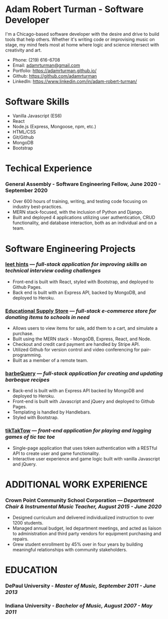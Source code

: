 # Adam Robert Turman - Software Developer


I'm a Chicago-based software developer with the desire and drive to build tools that help others. Whether it's writing code or improvising music on stage, my mind feels most at home where logic and science intersect with creativity and art.


- Phone: (219) 616-6708
- Email: adamrturman@gmail.com
- Portfolio: https://adamrturman.github.io/
- Github: https://github.com/adamrturman
- LinkedIn: https://www.linkedin.com/in/adam-robert-turman/


# Software Skills
- Vanilla Javascript (ES6)
- React
- Node.js (Express, Mongoose, npm, etc.)
- HTML/CSS
- Git/Github
- MongoDB
- Bootstrap

# Techical Experience
### General Assembly - Software Engineering Fellow, June 2020 - September 2020
- Over 600 hours of training, writing, and testing code focusing on industry best-practices.
- MERN stack-focused, with the inclusion of Python and Django.
- Built and deployed 4 applications utilizing user authentication, CRUD functionality, and database interaction, both as an individual and on a team.


# Software Engineering Projects

### [leet hints](https://adamrturman.github.io/leet-hints-client/#/) — *full-stack application for improving skills on technical interview coding challenges*
- Front-end is built with React, styled with Bootstrap, and deployed to Github Pages.
- Back end is built with an Express API, backed by MongoDB, and deployed to Heroku.

### [Educational Supply Store](https://worldwide-coders.github.io/educational-store/#/) — *full-stack e-commerce store for donating items to schools in need*
- Allows users to view items for sale, add them to a cart, and simulate a purchase.
- Built using the MERN stack - MongoDB, Express, React, and Node.
- Checkout and credit card payment are handled by Stripe API.
- Utilized Github for version control and video conferencing for pair-programming.
- Built as a member of a remote team.

### [barbeQuery](https://adamrturman.github.io/barbeQuery-client/) — *full-stack application for creating and updating barbeque recipes*
- Back-end is built with an Express API backed by MongoDB and deployed to Heroku.
- Front-end is built with Javascript and jQuery and deployed to Github Pages.
- Templating is handled by Handlebars.
- Styled with Bootstrap.

### [tikTakTow](https://adamrturman.github.io/tiktaktow-client/) — *front-end application for playing and logging games of tic tac toe*
- Single-page application that uses token authentication with a RESTful API to create user and game functionality.
- Interactive user experience and game logic built with vanilla Javascript and jQuery.

# ADDITIONAL WORK EXPERIENCE
### Crown Point Community School Corporation — *Department Chair & Instrumental Music Teacher, August 2015 - June 2020*
- Designed curriculum and delivered individualized instruction to over 1200 students.
- Managed annual budget, led department meetings, and acted as liaison to administration and third party vendors for equipment purchasing and repairs.
- Grew student enrollment by 45% over in four years by building meaningful relationships with community stakeholders.


# EDUCATION
### DePaul University - *Master of Music, September 2011 - June 2013*

### Indiana University - *Bachelor of Music, August 2007 - May 2011*
